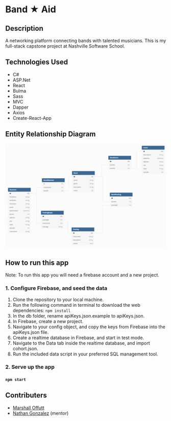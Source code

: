 # Band ★ Aid

## Description
A networking platform connecting bands with talented musicians. This is my full-stack capstone
project at Nashville Software School.

## Technologies Used
* C#
* ASP.Net
* React
* Bulma
* Sass
* MVC
* Dapper
* Axios
* Create-React-App

## Entity Relationship Diagram
![ERD](/BandAid/images/bandaid_erd.png)

## How to run this app
Note: To run this app you will need a firebase account and a new project.

### 1. Configure Firebase, and seed the data
1. Clone the repository to your local machine.
2. Run the following command in terminal to download the web dependencies: `npm install`
3. In the db folder, rename apiKeys.json.example to apiKeys.json.
4. In Firebase, create a new project.
5. Navigate to your config object, and copy the keys from Firebase into the apiKeys.json file.
6. Create a realtime database in Firebase, and start in test mode.
7. Navigate to the Data tab inside the realtime database, and import cohort.json.
8. Run the included data script in your preferred SQL management tool.

### 2. Serve up the app
#### `npm start`

## Contributers
* [Marshall Offutt](https://github.com/marshalloffutt)
* [Nathan Gonzalez](https://github.com/copypastedeveloper) (mentor)
